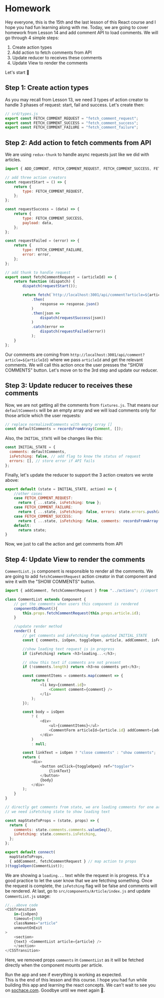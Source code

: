 # Homework

Hey everyone, this is the 15th and the last lesson of this React course and I hope you had fun learning along with me. Today, we are going to cover homework from Lesson 14 and add comment API to load comments. We will go through 4 simple steps:

1. Create action types
2. Add action to fetch comments from API
3. Update reducer to receives these comments
4. Update View to render the comments

Let's start 🤩

## Step 1: Create action types

As you may recall from Lesson 13, we need 3 types of action creator to handle 3 phases of request: start, fail and success. Let's create then:

```js
// srd/types.js
export const FETCH_COMMENT_REQUEST = "fetch_comment_request";
export const FETCH_COMMENT_SUCCESS = "fetch_comment_success";
export const FETCH_COMMENT_FAILURE = "fetch_comment_failure";
```

## Step 2: Add action to fetch comments from API

We are using `redux-thunk` to handle async requests just like we did with articles.

```js
import { ADD_COMMENT, FETCH_COMMENT_REQUEST, FETCH_COMMENT_SUCCESS, FETCH_COMMENT_FAILURE } from "../types"; // import types

// add three action creators
const requestStart = () => {
    return {
        type: FETCH_COMMENT_REQUEST,
    };
};

const requestSuccess = (data) => {
    return {
        type: FETCH_COMMENT_SUCCESS,
        payload: data,
    };
};

const requestFailed = (error) => {
    return {
        type: FETCH_COMMENT_FAILURE,
        error: error,
    };
};

// add thunk to handle request
export const fetchCommentRequest = (articleId) => {
    return function (dispatch) {
        dispatch(requestStart());

        return fetch(`http://localhost:3001/api/comment?article=${articleId}`)
            .then(
                response => response.json()
            )
            .then(json =>
                dispatch(requestSuccess(json))
            )
            .catch(error =>
                dispatch(requestFailed(error))
            );
    }
};

```

Our comments are coming from `http://localhost:3001/api/comment?article=${articleId}` where we pass `articleId` and get the relevant comments. We will call this action once the user presses the "SHOW COMMENTS" button. Let's move on to the 3rd step and update our reducer.

## Step 3: Update reducer to receives these comments

Now, we are not getting all the comments from `fixtures.js`. That means our `defaultComments` will be an empty array and we will load comments only for those article which the user requests:

```js
// replace normalizedComments with empty array []
const defaultComments = recordsFromArray(Comment, []);
```

Also, the `INITIAL_STATE` will be changes like this:

```js
const INITIAL_STATE = {
  comments: defaultComments,
  isFetching: false, // add flag to know the status of request
  errors: [], // store error if API fails
};
```

Finally, let's update the reducer to support the 3 action creators we wrote above:

```js
export default (state = INITIAL_STATE, action) => {
    //other cases
    case FETCH_COMMENT_REQUEST:
      return { ...state, isFetching: true };
    case FETCH_COMMENT_FAILURE:
      return { ...state, isFetching: false, errors: state.errors.push(action.error) };
    case FETCH_COMMENT_SUCCESS:
      return { ...state, isFetching: false, comments: recordsFromArray(Comment, action.payload) };
    default:
      return state;
}
```

Now, we just to call the action and get comments from API

## Step 4: Update View to render the comments

`CommentList.js` component is responsible to render all the comments. We are going to add `fetchCommentRequest` action creator in that component and wire it with the "SHOW COMMENTS" button.

```js
import { addComment, fetchCommentRequest } from "../actions"; //import action

class CommentList extends Component {
    // get the comments when users this component is rendered
    componentDidMount(){
        this.props.fetchCommentRequest(this.props.article.id);
    }

    //update render method
    render() {
        // get comments and isFetching from updated INITIAL_STATE
        const { comments, isOpen, toggleOpen, article, addComment, isFetching } = this.props;

        //show loading text request is in progress
        if (isFetching) return <h3>loading...</h3>;

        // show this text if comments are not present
        if (!comments.length) return <h3>no comments yet</h3>;

        const commentItems = comments.map(comment => {
            return (
                <li key={comment.id}>
                    <Comment comment={comment} />
                </li>
            );
        });

        const body = isOpen
            ? (
                <div>
                    <ul>{commentItems}</ul>
                    <CommentForm articleId={article.id} addComment={addComment} />
                </div>
            )
            : null;

        const linkText = isOpen ? "close comments" : "show comments";
        return (
            <div>
                <button onClick={toggleOpen} ref="toggler">
                    {linkText}
                </button>
                {body}
            </div>
        );
    }
}

// directly get comments from state, we are loading comments for one article at a time
// we need isFetching state to show loading text

const mapStateToProps = (state, props) => {
  return {
    comments: state.comments.comments.valueSeq(),
    isFetching: state.comments.isFetching,
  };
};

export default connect(
  mapStateToProps,
  { addComment, fetchCommentRequest } // map action to props
)(toggleOpen(CommentList));

```

We are showing a `loading...` text while the request in is progress. It's a good practice to let the user know that we are fetcthing something. Once the request is complete, the `isFetching` flag will be false and comments will be rendered. At last, go to `src/components/Article/index.js` and update `CommentList.js` usage:

```js
//...above code
<CSSTransition
    in={isOpen}
    timeout={500}
    classNames="article"
    unmountOnExit
>
    <section>
    {text} <CommentList article={article} />
    </section>
</CSSTransition>
```

Here, we removed props `comments` in `CommentList` as it will be fetched directly when the component mounts per article.

Run the app and see if everything is working as expected.  
This is the end of this lesson and this course. I hope you had fun while building this app and learning the react concepts. We can't wait to see you on [sochace.com](https://soshace.com). Goodbye until we meet again 🙂.
